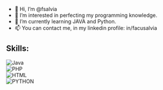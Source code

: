 - 👋 Hi, I’m @fsalvia
- 👀 I’m interested in perfecting my programming knowledge.
- 🌱 I’m currently learning JAVA and Python.
- 📫 You can contact me, in my linkedin profile: in/facusalvia
## Skills:
![Java](https://img.shields.io/badge/Java-ABB2B9?style=for-thebadge&logo=java&logoColor=2980B9&labelColor=E5E8E8)</br>
![PHP](https://img.shields.io/badge/PHP-ABB2B9?style=for-thebadge&logo=php&logoColor=B39DDB&labelColor=E5E8E8)</br>
![HTML](https://img.shields.io/badge/HTML-ABB2B9?style=for-thebadge&logo=html5&logoColor=DC7633&labelColor=E5E8E8)</br>
![PYTHON](https://img.shields.io/badge/Python-ABB2B9?style=for-thebadge&logo=python&logoColor=2E86C1&labelColor=E5E8E8)</br>
<!---
fsalvia/fsalvia is a ✨ special ✨ repository because its `README.md` (this file) appears on your GitHub profile.
You can click the Preview link to take a look at your changes.
--->
